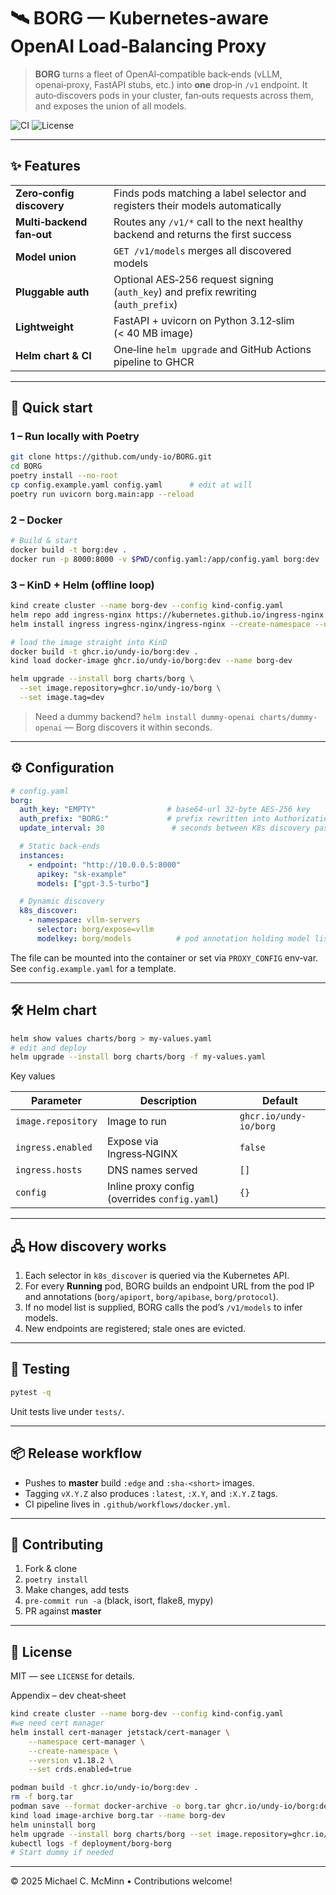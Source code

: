 
# 🛰️ BORG — Kubernetes‑aware OpenAI Load‑Balancing Proxy

> **BORG** turns a fleet of OpenAI‑compatible back‑ends (vLLM, openai‑proxy, FastAPI stubs, etc.) into **one** drop‑in `/v1` endpoint. It auto‑discovers pods in your cluster, fan‑outs requests across them, and exposes the union of all models.

![CI](https://img.shields.io/github/actions/workflow/status/undy-io/BORG/docker.yml?logo=github\&label=Build)
![License](https://img.shields.io/github/license/undy-io/BORG)

---

## ✨ Features

|                           |                                                                                    |
| ------------------------- | ---------------------------------------------------------------------------------- |
| **Zero‑config discovery** | Finds pods matching a label selector and registers their models automatically      |
| **Multi‑backend fan‑out** | Routes any `/v1/*` call to the next healthy backend and returns the first success  |
| **Model union**           | `GET /v1/models` merges all discovered models                                      |
| **Pluggable auth**        | Optional AES‑256 request signing (`auth_key`) and prefix rewriting (`auth_prefix`) |
| **Lightweight**           | FastAPI + uvicorn on Python 3.12‑slim (< 40 MB image)                              |
| **Helm chart & CI**       | One‑line `helm upgrade` and GitHub Actions pipeline to GHCR                        |

---

## 🚀 Quick start

### 1 – Run locally with Poetry

```bash
git clone https://github.com/undy-io/BORG.git
cd BORG
poetry install --no-root
cp config.example.yaml config.yaml      # edit at will
poetry run uvicorn borg.main:app --reload
```

### 2 – Docker

```bash
# Build & start
docker build -t borg:dev .
docker run -p 8000:8000 -v $PWD/config.yaml:/app/config.yaml borg:dev
```

### 3 – KinD + Helm (offline loop)

```bash
kind create cluster --name borg-dev --config kind-config.yaml
helm repo add ingress-nginx https://kubernetes.github.io/ingress-nginx
helm install ingress ingress-nginx/ingress-nginx --create-namespace --namespace ingress-nginx

# load the image straight into KinD
docker build -t ghcr.io/undy-io/borg:dev .
kind load docker-image ghcr.io/undy-io/borg:dev --name borg-dev

helm upgrade --install borg charts/borg \
  --set image.repository=ghcr.io/undy-io/borg \
  --set image.tag=dev
```

> Need a dummy backend? `helm install dummy-openai charts/dummy-openai` — Borg discovers it within seconds.

---

## ⚙️ Configuration

```yaml
# config.yaml
borg:
  auth_key: "EMPTY"                # base64‑url 32‑byte AES‑256 key
  auth_prefix: "BORG:"             # prefix rewritten into Authorization
  update_interval: 30               # seconds between K8s discovery passes

  # Static back‑ends
  instances:
    - endpoint: "http://10.0.0.5:8000"
      apikey: "sk-example"
      models: ["gpt-3.5-turbo"]

  # Dynamic discovery
  k8s_discover:
    - namespace: vllm-servers
      selector: borg/expose=vllm
      modelkey: borg/models          # pod annotation holding model list
```

The file can be mounted into the container or set via `PROXY_CONFIG` env‑var. See `config.example.yaml` for a template.

---

## 🛠️ Helm chart

```bash
helm show values charts/borg > my-values.yaml
# edit and deploy
helm upgrade --install borg charts/borg -f my-values.yaml
```

Key values

| Parameter          | Description                                   | Default                |
| ------------------ | --------------------------------------------- | ---------------------- |
| `image.repository` | Image to run                                  | `ghcr.io/undy-io/borg` |
| `ingress.enabled`  | Expose via Ingress‑NGINX                      | `false`                |
| `ingress.hosts`    | DNS names served                              | `[]`                   |
| `config`           | Inline proxy config (overrides `config.yaml`) | `{}`                   |

---

## 🖧 How discovery works

1. Each selector in `k8s_discover` is queried via the Kubernetes API.
2. For every **Running** pod, BORG builds an endpoint URL from the pod IP and annotations (`borg/apiport`, `borg/apibase`, `borg/protocol`).
3. If no model list is supplied, BORG calls the pod’s `/v1/models` to infer models.
4. New endpoints are registered; stale ones are evicted.

---

## 🧪 Testing

```bash
pytest -q
```

Unit tests live under `tests/`.

---

## 📦 Release workflow

* Pushes to **master** build `:edge` and `:sha-<short>` images.
* Tagging `vX.Y.Z` also produces `:latest`, `:X.Y`, and `:X.Y.Z` tags.
* CI pipeline lives in `.github/workflows/docker.yml`.

---

## 🤝 Contributing

1. Fork & clone
2. `poetry install`
3. Make changes, add tests
4. `pre-commit run -a` (black, isort, flake8, mypy)
5. PR against **master**

---

## 📄 License

MIT — see `LICENSE` for details.

Appendix – dev cheat‑sheet
```bash
kind create cluster --name borg-dev --config kind-config.yaml
#we need cert manager
helm install cert-manager jetstack/cert-manager \
    --namespace cert-manager \
    --create-namespace \
    --version v1.18.2 \
    --set crds.enabled=true

podman build -t ghcr.io/undy-io/borg:dev .
rm -f borg.tar
podman save --format docker-archive -o borg.tar ghcr.io/undy-io/borg:dev
kind load image-archive borg.tar --name borg-dev
helm uninstall borg
helm upgrade --install borg charts/borg --set image.repository=ghcr.io/undy-io/borg --set image.tag=dev
kubectl logs -f deployment/borg-borg
# Start dummy if needed
```

---

© 2025 Michael C. McMinn • Contributions welcome!
